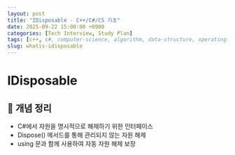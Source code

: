 ```yaml
---
layout: post
title: "IDisposable - C++/C#/CS 기초"
date: 2025-09-22 15:00:00 +0900
categories: [Tech Interview, Study Plan]
tags: [c++, c#, computer-science, algorithm, data-structure, operating-system, network, database, design-pattern]
slug: whatis-idisposable
---
```


# IDisposable

## 📌 개념 정리
- C#에서 자원을 명시적으로 해제하기 위한 인터페이스
- Dispose() 메서드를 통해 관리되지 않는 자원 해제
- using 문과 함께 사용하여 자동 자원 해제 보장